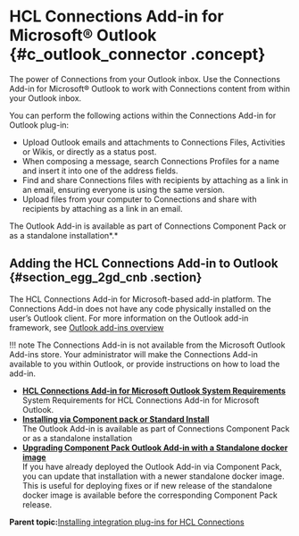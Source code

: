 # HCL Connections Add-in for Microsoft® Outlook {#c_outlook_connector .concept}

The power of Connections from your Outlook inbox. Use the Connections Add-in for Microsoft® Outlook to work with Connections content from within your Outlook inbox.

You can perform the following actions within the Connections Add-in for Outlook plug-in:

-   Upload Outlook emails and attachments to Connections Files, Activities or Wikis, or directly as a status post.
-   When composing a message, search Connections Profiles for a name and insert it into one of the address fields.
-   Find and share Connections files with recipients by attaching as a link in an email, ensuring everyone is using the same version.
-   Upload files from your computer to Connections and share with recipients by attaching as a link in an email.

The Outlook Add-in is available as part of Connections Component Pack or as a standalone installation*.*

## Adding the HCL Connections Add-in to Outlook {#section_egg_2gd_cnb .section}

The HCL Connections Add-in for Microsoft-based add-in platform. The Connections Add-in does not have any code physically installed on the user’s Outlook client. For more information on the Outlook add-in framework, see [Outlook add-ins overview](https://docs.microsoft.com/en-us/office/dev/add-ins/outlook/outlook-add-ins-overview)

!!! note
    The Connections Add-in is not available from the Microsoft Outlook Add-ins store. Your administrator will make the Connections Add-in available to you within Outlook, or provide instructions on how to load the add-in.

-   **[HCL Connections Add-in for Microsoft Outlook System Requirements](../../connectors/admin/c_outlook_connector_addin_sys_req.md)**  
System Requirements for HCL Connections Add-in for Microsoft Outlook.
-   **[Installing via Component pack or Standard Install](../../connectors/admin/c_outlook_addin_installing.md)**  
The Outlook Add-in is available as part of Connections Component Pack or as a standalone installation
-   **[Upgrading Component Pack Outlook Add-in with a Standalone docker image](../../connectors/admin/t_outlook_upgrade_cp_w_standalone_docker_image.md)**  
If you have already deployed the Outlook Add-in via Component Pack, you can update that installation with a newer standalone docker image. This is useful for deploying fixes or if new release of the standalone docker image is available before the corresponding Component Pack release.

**Parent topic:**[Installing integration plug-ins for HCL Connections](../../connectors/admin/c_plugin_admin_help_over.md)

